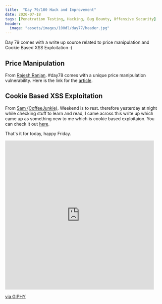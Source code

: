 ```yaml
---
title:  "Day 79/100 Hack and Improvement"
date: 2020-07-18
tags: [Penetration Testing, Hacking, Bug Bounty, Offensive Security]
header: 
  image: "assets/images/100dl/day77/header.jpg"
---
```

Day 79 comes with a write up source related to price manipulation and Cookie Based XSS Exploitation :)

## Price Manipulation

From [Rajesh Ranjan](https://twitter.com/eh_rajesh). #day78 comes with a unique price manipulation vulnerability. Here is the link for the [article](https://medium.com/bugbountywriteup/unique-case-for-price-manipulation-bugbounty-vapt-df57637769cd).

## Cookie Based XSS Exploitation

From [Sam (CoffeeJunkie)](https://twitter.com/coffeejunkiee_). Weekend is to rest. therefore yesterday at night while checking stuff to learn and read, I came across this write up which came up as something new to me which is cookie based exploitaion.  You can check it out [here](https://medium.com/@iSecMax/%D1%81ookie-based-xss-exploitation-2300-bug-bounty-story-9bc532ffa564).

That's it for today, happy Friday. 

<iframe src="https://giphy.com/embed/xUOrwaM86djhHaavV6" width="480" height="480" frameBorder="0" class="giphy-embed" allowFullScreen></iframe><p><a href="https://giphy.com/gifs/loop-watch-eye-xUOrwaM86djhHaavV6">via GIPHY</a></p>